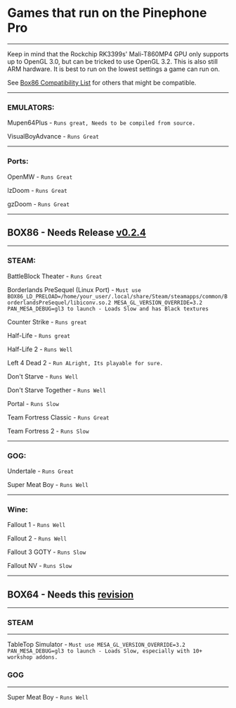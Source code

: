 # Games that run on the Pinephone Pro

--------

Keep in mind that the Rockchip RK3399s' Mali-T860MP4 GPU only supports up to OpenGL 3.0, but can be tricked to use OpenGL 3.2.
This is also still ARM hardware. It is best to run on the lowest settings a game can run on.

See [Box86 Compatibility List](https://box86.org/app/) for others that might be compatible.

--------

### EMULATORS:

Mupen64Plus - ```Runs great, Needs to be compiled from source.```

VisualBoyAdvance - ```Runs Great```

---

### Ports:

OpenMW - ```Runs Great```

lzDoom - ```Runs Great```

gzDoom - ```Runs Great```

--------

## BOX86 - Needs Release [v0.2.4](https://github.com/ptitSeb/box86/archive/refs/tags/v0.2.4.tar.gz)

--------

### STEAM:

BattleBlock Theater - ```Runs Great```

Borderlands PreSequel (Linux Port) - ```Must use BOX86_LD_PRELOAD=/home/your_user/.local/share/Steam/steamapps/common/BorderlandsPreSequel/libiconv.so.2 MESA_GL_VERSION_OVERRIDE=3.2 PAN_MESA_DEBUG=gl3 to launch - Loads Slow and has Black textures```

Counter Strike - ```Runs great```

Half-Life - ```Runs great```

Half-Life 2 - ```Runs Well```

Left 4 Dead 2 - ```Run ALright, Its playable for sure.```

Don't Starve - ```Runs Well```

Don't Starve Together - ```Runs Well```

Portal - ```Runs Slow```

Team Fortress Classic - ```Runs Great```

Team Fortress 2 - ```Runs Slow```

----

### GOG:

Undertale - ```Runs Great```

Super Meat Boy - ```Runs Well```

----

### Wine:

Fallout 1 - ```Runs Well``` 

Fallout 2 - ```Runs Well```

Fallout 3 GOTY - ```Runs Slow```

Fallout NV - ```Runs Slow```

------

## BOX64 - Needs this [revision](https://github.com/ptitSeb/box64/archive/fbb534917a028aaae2dd6b79900425dbe5617112.zip)

------

### STEAM

---

TableTop Simulator - ```Must use MESA_GL_VERSION_OVERRIDE=3.2 PAN_MESA_DEBUG=gl3 to launch - Loads Slow, especially with 10+ workshop addons.```
 

### GOG

----

Super Meat Boy - ```Runs Well```



